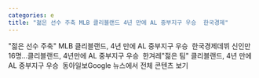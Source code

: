 ```yaml
---
categories: e
title: "젊은 선수 주축 MLB 클리블랜드 4년 만에 AL 중부지구 우승  한국경제"
---
```

"젊은 선수 주축" MLB 클리블랜드, 4년 만에 AL 중부지구 우승&nbsp;&nbsp;한국경제데뷔 신인만 16명…클리블랜드, 4년만에 AL 중부지구 우승&nbsp;&nbsp;한겨레"젊은 팀" 클리블랜드, 4년 만에 AL 중부지구 우승&nbsp;&nbsp;동아일보Google 뉴스에서 전체 콘텐츠 보기